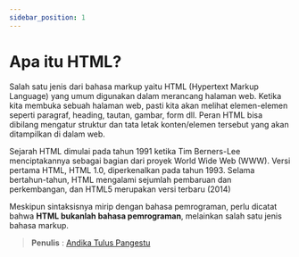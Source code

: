 ```yaml
---
sidebar_position: 1
---
```


# Apa itu HTML?

Salah satu jenis dari bahasa markup yaitu HTML (Hypertext Markup Language) yang umum digunakan dalam merancang halaman web. Ketika kita membuka sebuah halaman web, pasti kita akan melihat elemen-elemen seperti paragraf, heading, tautan, gambar, form dll. Peran HTML bisa dibilang mengatur struktur dan tata letak konten/elemen tersebut yang akan ditampilkan di dalam web.

Sejarah HTML dimulai pada tahun 1991 ketika Tim Berners-Lee menciptakannya sebagai bagian dari proyek World Wide Web (WWW). Versi pertama HTML, HTML 1.0, diperkenalkan pada tahun 1993. Selama bertahun-tahun, HTML mengalami sejumlah pembaruan dan perkembangan, dan HTML5 merupakan versi terbaru (2014)

Meskipun sintaksisnya mirip dengan bahasa pemrograman, perlu dicatat bahwa **HTML bukanlah bahasa pemrograman**, melainkan salah satu jenis bahasa markup.

> **Penulis** : [Andika Tulus Pangestu](https://github.com/andikatuluspangestu)